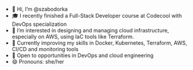 - 👋 Hi, I’m @szabodorka
- 🎓 I recently finished a Full-Stack Developer course at Codecool with DevOps specialization
- 🚀 I’m interested in designing and managing cloud infrastructure, especially on AWS, using IaC tools like Terraform.
- 🌱 Currently improving my skills in Docker, Kubernetes, Terraform, AWS, CI/CD and monitoring tools
- 💼 Open to opportunities in DevOps and cloud engineering
- 😄 Pronouns: she/her
